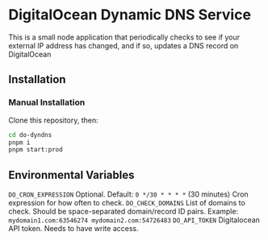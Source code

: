 # DigitalOcean Dynamic DNS Service

This is a small node application that periodically checks to see if your external IP address has changed, and if so, updates a DNS record on DigitalOcean

## Installation

### Manual Installation

Clone this repository, then:

```sh
cd do-dyndns
pnpm i
pnpm start:prod
```

## Environmental Variables

`DO_CRON_EXPRESSION` Optional. Default: `0 */30 * * * *` (30 minutes) Cron expression for how often to check.
`DO_CHECK_DOMAINS` List of domains to check. Should be space-separated domain/record ID pairs. Example: `mydomain1.com:63546274 mydomain2.com:54726483`
`DO_API_TOKEN` Digitalocean API token. Needs to have write access.
